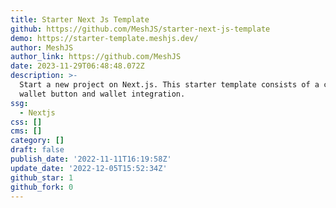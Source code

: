 ```yaml
---
title: Starter Next Js Template
github: https://github.com/MeshJS/starter-next-js-template
demo: https://starter-template.meshjs.dev/
author: MeshJS
author_link: https://github.com/MeshJS
date: 2023-11-29T06:48:48.072Z
description: >-
  Start a new project on Next.js. This starter template consists of a connect
  wallet button and wallet integration.
ssg:
  - Nextjs
css: []
cms: []
category: []
draft: false
publish_date: '2022-11-11T16:19:58Z'
update_date: '2022-12-05T15:52:34Z'
github_star: 1
github_fork: 0
---
```

